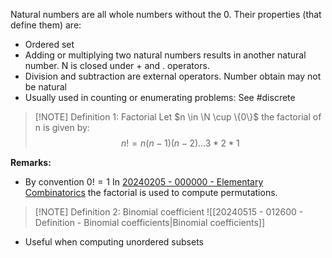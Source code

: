 
Natural numbers are all whole numbers without the 0. Their properties (that define them) are:
+ Ordered set
+ Adding or multiplying two natural numbers results in another natural number. N is closed under + and . operators.
+ Division and subtraction are external operators. Number obtain may not be natural
+ Usually used in counting or enumerating problems: See #discrete 

> [!NOTE] Definition 1: Factorial
> Let $n \in \N \cup \{0\}$ the factorial of n is given by: 
$$
> n! = n(n-1)(n-2)...3*2*1
$$

**Remarks:**
+ By convention $0! =1$ 
In  [20240205 - 000000 - Elementary Combinatorics](20240205%20-%20000000%20-%20Elementary%20Combinatorics.md) the factorial is used to compute permutations.

> [!NOTE] Definition 2: Binomial coefficient 
>![[20240515 - 012600 - Definition - Binomial coefficients|Binomial coefficients]]
+ Useful when computing unordered subsets

